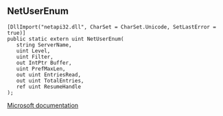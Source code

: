 ## NetUserEnum

```
[DllImport("netapi32.dll", CharSet = CharSet.Unicode, SetLastError = true)]
public static extern uint NetUserEnum(
   string ServerName,
   uint Level,
   uint Filter,
   out IntPtr Buffer,
   uint PrefMaxLen,
   out uint EntriesRead,
   out uint TotalEntries,
   ref uint ResumeHandle
);
```

[Microsoft documentation](https://docs.microsoft.com/en-us/windows/win32/api/lmaccess/nf-lmaccess-netuserenum)
